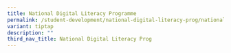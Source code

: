 ```yaml
---
title: National Digital Literacy Programme
permalink: /student-development/national-digital-literacy-prog/national-digital-literacy-programme/
variant: tiptap
description: ""
third_nav_title: National Digital Literacy Prog
---
```

